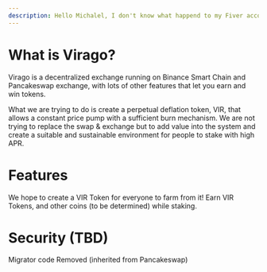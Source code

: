 ```yaml
---
description: Hello Michalel, I don't know what happend to my Fiver account, I woke up this morning receiving a notification saying that my account was deleted without any explication or a reason... I'm trying to contact Fiverr but I'm not sure if they will help me or not. In the meantinme, could you please send me an email here - bakedcaketoken@gmail.com Im still working on Virago and I don't want to let Fiverr kill this project. 
---
```


# What is Virago?

Virago is a decentralized exchange running on Binance Smart Chain and Pancakeswap exchange, with lots of other features that let you earn and win tokens.

What we are trying to do is create a perpetual deflation token, VIR, that allows a constant price pump with a sufficient burn mechanism. We are not trying to replace the swap & exchange but to add value into the system and create a suitable and sustainable environment for people to stake with high APR.


# Features

We hope to create a VIR Token for everyone to farm from it! Earn VIR Tokens, and other coins (to be determined) while staking.


# Security (TBD)

 Migrator code Removed (inherited from Pancakeswap)


